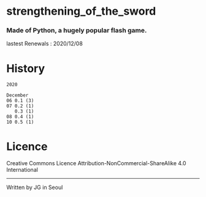 # strengthening_of_the_sword
### Made of Python, a hugely popular flash game.

lastest Renewals : 2020/12/08

# History

```
2020

December
06 0.1 (3)
07 0.2 (1)
   0.3 (1)
08 0.4 (1)
10 0.5 (1)
```

# Licence

 Creative Commons Licence Attribution-NonCommercial-ShareAlike 4.0 International
 
---
 
 Written by JG in Seoul
